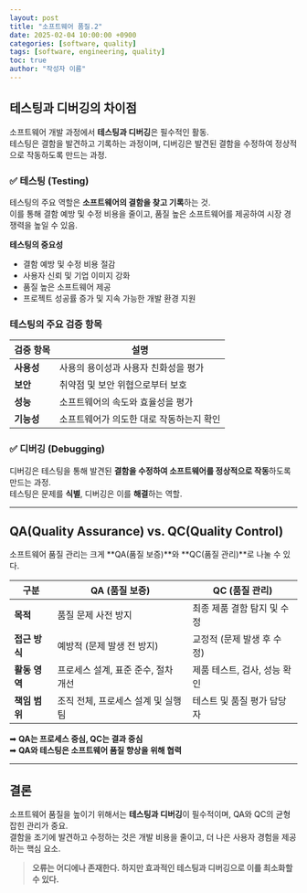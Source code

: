 ```yaml
---
layout: post
title: "소프트웨어 품질.2"
date: 2025-02-04 10:00:00 +0900
categories: [software, quality]
tags: [software, engineering, quality]
toc: true
author: "작성자 이름"
---
```


## 테스팅과 디버깅의 차이점  

소프트웨어 개발 과정에서 **테스팅과 디버깅**은 필수적인 활동.  
테스팅은 결함을 발견하고 기록하는 과정이며, 디버깅은 발견된 결함을 수정하여 정상적으로 작동하도록 만드는 과정.

### ✅ 테스팅 (Testing)  
테스팅의 주요 역할은 **소프트웨어의 결함을 찾고 기록**하는 것.  
이를 통해 결함 예방 및 수정 비용을 줄이고, 품질 높은 소프트웨어를 제공하여 시장 경쟁력을 높일 수 있음.

**테스팅의 중요성**
- 결함 예방 및 수정 비용 절감
- 사용자 신뢰 및 기업 이미지 강화
- 품질 높은 소프트웨어 제공
- 프로젝트 성공률 증가 및 지속 가능한 개발 환경 지원  

### 테스팅의 주요 검증 항목  

| 검증 항목 | 설명 |
|-----------|--------------------------------------------------|
| **사용성** | 사용의 용이성과 사용자 친화성을 평가 |
| **보안**   | 취약점 및 보안 위협으로부터 보호 |
| **성능**   | 소프트웨어의 속도와 효율성을 평가 |
| **기능성** | 소프트웨어가 의도한 대로 작동하는지 확인 |

### ✅ 디버깅 (Debugging)  
디버깅은 테스팅을 통해 발견된 **결함을 수정하여 소프트웨어를 정상적으로 작동**하도록 만드는 과정.  
테스팅은 문제를 **식별**, 디버깅은 이를 **해결**하는 역할.

---

## QA(Quality Assurance) vs. QC(Quality Control)  

소프트웨어 품질 관리는 크게 **QA(품질 보증)**와 **QC(품질 관리)**로 나눌 수 있다.  

| 구분  | **QA (품질 보증)** | **QC (품질 관리)** |
|--------|----------------------|----------------------|
| **목적** | 품질 문제 사전 방지 | 최종 제품 결함 탐지 및 수정 |
| **접근 방식** | 예방적 (문제 발생 전 방지) | 교정적 (문제 발생 후 수정) |
| **활동 영역** | 프로세스 설계, 표준 준수, 절차 개선 | 제품 테스트, 검사, 성능 확인 |
| **책임 범위** | 조직 전체, 프로세스 설계 및 실행 팀 | 테스트 및 품질 평가 담당자 |

➡ **QA는 프로세스 중심, QC는 결과 중심**  
➡ **QA와 테스팅은 소프트웨어 품질 향상을 위해 협력**  

---

## 결론  
소프트웨어 품질을 높이기 위해서는 **테스팅과 디버깅**이 필수적이며, QA와 QC의 균형 잡힌 관리가 중요.  
결함을 조기에 발견하고 수정하는 것은 개발 비용을 줄이고, 더 나은 사용자 경험을 제공하는 핵심 요소.

> **오류는 어디에나 존재한다. 하지만 효과적인 테스팅과 디버깅으로 이를 최소화할 수 있다.**  
